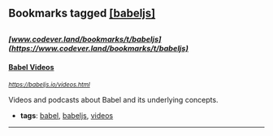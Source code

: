 ## Bookmarks tagged [[babeljs]](https://www.codever.land/search?q=[babeljs])

_<sup><sup>[www.codever.land/bookmarks/t/babeljs](https://www.codever.land/bookmarks/t/babeljs)</sup></sup>_
---
#### [Babel Videos](https://babeljs.io/videos.html)
_<sup>https://babeljs.io/videos.html</sup>_

Videos and podcasts about Babel and its underlying concepts.
* **tags**: [babel](../tagged/babel.md), [babeljs](../tagged/babeljs.md), [videos](../tagged/videos.md)
---
